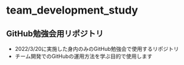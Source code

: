 # team_development_study
## GitHub勉強会用リポジトリ
- 2022/3/20に実施した身内のみのGitHub勉強会で使用するリポジトリ
- チーム開発でのGitHubの運用方法を学ぶ目的で使用します
